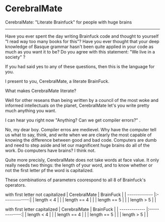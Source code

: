 # CerebralMate
CerebralMate: "Literate Brainfuck" for people with huge brains 

***

Have you ever spent the day writing Brainfuck code and thought to yourself "I read way too many books for this"?
Have you ever thought that your deep knowledge of Basque grammar hasn't been quite applied in your code as much as you want it to be?
Do you agree with this statement: "We live in a society" ?

If you had said yes to any of these questions, then this is the language for you. 

I present to you, CerebralMate, a literate BrainFuck. 

What makes CerebralMate literate? 

Well for other reseans than being written by a council of the most woke and informed intellectuals on the planet, CerebralMate let's you write pretty much anything you want.

I can hear you right now "Anything? Can we get compiler errors?" .

No, my dear boy. Compiler erros are medievel. Why have the computer tell us what to say, think, and write when we are clearly the most capable of knowing the difference between good and bad code.
Computers are dumb and need to step aside and let our magnificent huge brains do all of the work. Do computers have brains? I think not.

Quite more precisly, CerebralMate does not take words at face value. It only really needs two things: the length of your word, and to know whether or not the first letter pf the word is capitalized.

These combinations of parameters coorespond to all 8 of Brainfuck's operators. 

with first letter not capitalized
| CerebralMate  | BrainFuck     |
| ------------- |:-------------:|
| length < 4    |               |
| length == 4   |               |
| length == 5   |               |
| length >  5   |               |

with first letter capitalized
| CerebralMate  | BrainFuck     |
| ------------- |:-------------:|
| length < 4    |               |
| length == 4   |               |
| length == 5   |               |
| length >  5   |               |
